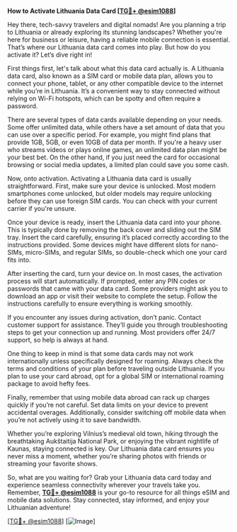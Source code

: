 **How to Activate Lithuania Data Card [[TG💪+ @esim1088](https://t.me/s/esim1088)]**

Hey there, tech-savvy travelers and digital nomads! Are you planning a trip to Lithuania or already exploring its stunning landscapes? Whether you're here for business or leisure, having a reliable mobile connection is essential. That’s where our Lithuania data card comes into play. But how do you activate it? Let’s dive right in!

First things first, let's talk about what this data card actually is. A Lithuania data card, also known as a SIM card or mobile data plan, allows you to connect your phone, tablet, or any other compatible device to the internet while you’re in Lithuania. It’s a convenient way to stay connected without relying on Wi-Fi hotspots, which can be spotty and often require a password.

There are several types of data cards available depending on your needs. Some offer unlimited data, while others have a set amount of data that you can use over a specific period. For example, you might find plans that provide 1GB, 5GB, or even 10GB of data per month. If you're a heavy user who streams videos or plays online games, an unlimited data plan might be your best bet. On the other hand, if you just need the card for occasional browsing or social media updates, a limited plan could save you some cash.

Now, onto activation. Activating a Lithuania data card is usually straightforward. First, make sure your device is unlocked. Most modern smartphones come unlocked, but older models may require unlocking before they can use foreign SIM cards. You can check with your current carrier if you're unsure.

Once your device is ready, insert the Lithuania data card into your phone. This is typically done by removing the back cover and sliding out the SIM tray. Insert the card carefully, ensuring it’s placed correctly according to the instructions provided. Some devices might have different slots for nano-SIMs, micro-SIMs, and regular SIMs, so double-check which one your card fits into.

After inserting the card, turn your device on. In most cases, the activation process will start automatically. If prompted, enter any PIN codes or passwords that came with your data card. Some providers might ask you to download an app or visit their website to complete the setup. Follow the instructions carefully to ensure everything is working smoothly.

If you encounter any issues during activation, don’t panic. Contact customer support for assistance. They’ll guide you through troubleshooting steps to get your connection up and running. Most providers offer 24/7 support, so help is always at hand.

One thing to keep in mind is that some data cards may not work internationally unless specifically designed for roaming. Always check the terms and conditions of your plan before traveling outside Lithuania. If you plan to use your card abroad, opt for a global SIM or international roaming package to avoid hefty fees.

Finally, remember that using mobile data abroad can rack up charges quickly if you’re not careful. Set data limits on your device to prevent accidental overages. Additionally, consider switching off mobile data when you’re not actively using it to save bandwidth.

Whether you’re exploring Vilnius’s medieval old town, hiking through the breathtaking Aukštaitija National Park, or enjoying the vibrant nightlife of Kaunas, staying connected is key. Our Lithuania data card ensures you never miss a moment, whether you’re sharing photos with friends or streaming your favorite shows.

So, what are you waiting for? Grab your Lithuania data card today and experience seamless connectivity wherever your travels take you. Remember, **[TG💪+ @esim1088](https://t.me/s/esim1088)** is your go-to resource for all things eSIM and mobile data solutions. Stay connected, stay informed, and enjoy your Lithuanian adventure!

[[TG💪+ @esim1088](https://t.me/s/esim1088)] [![Image](https://i.postimg.cc/Y0z9fWf4/image.png)]